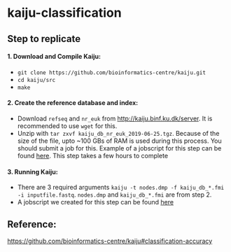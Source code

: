 # kaiju-classification

## Step to replicate
#### 1. Download and Compile Kaiju:
- `git clone https://github.com/bioinformatics-centre/kaiju.git`
- `cd kaiju/src`
- `make`
#### 2. Create the reference database and index:
- Download `refseq` and `nr_euk` from http://kaiju.binf.ku.dk/server. It is recommended to use `wget` for this.
- Unzip with `tar zxvf kaiju_db_nr_euk_2019-06-25.tgz`. Because of the size of the file, upto ~100 GBs of RAM is used during this process. You should submit a job for this. Example of a jobscript for this step can be found [here](jobscripts/unzip_job.sh). This step takes a few hours to complete
#### 3. Running Kaiju:
- There are 3 required arguments `kaiju -t nodes.dmp -f kaiju_db_*.fmi -i inputfile.fastq`. `nodes.dmp` and `kaiju_db_*.fmi` are from step 2. 
- A jobscript we created for this step can be found [here](jobscripts/running_kaiju_job.sh)


## Reference:
https://github.com/bioinformatics-centre/kaiju#classification-accuracy